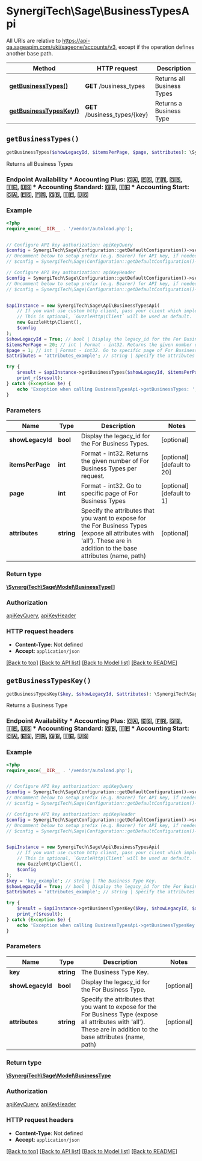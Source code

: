 # SynergiTech\Sage\BusinessTypesApi

All URIs are relative to https://api-qa.sageapim.com/uki/sageone/accounts/v3, except if the operation defines another base path.

| Method | HTTP request | Description |
| ------------- | ------------- | ------------- |
| [**getBusinessTypes()**](BusinessTypesApi.md#getBusinessTypes) | **GET** /business_types | Returns all Business Types |
| [**getBusinessTypesKey()**](BusinessTypesApi.md#getBusinessTypesKey) | **GET** /business_types/{key} | Returns a Business Type |


## `getBusinessTypes()`

```php
getBusinessTypes($showLegacyId, $itemsPerPage, $page, $attributes): \SynergiTech\Sage\Model\BusinessType[]
```

Returns all Business Types

### Endpoint Availability  * Accounting Plus: 🇨🇦, 🇪🇸, 🇫🇷, 🇬🇧, 🇮🇪, 🇺🇸 * Accounting Standard: 🇬🇧, 🇮🇪 * Accounting Start: 🇨🇦, 🇪🇸, 🇫🇷, 🇬🇧, 🇮🇪, 🇺🇸

### Example

```php
<?php
require_once(__DIR__ . '/vendor/autoload.php');


// Configure API key authorization: apiKeyQuery
$config = SynergiTech\Sage\Configuration::getDefaultConfiguration()->setApiKey('subscription-key', 'YOUR_API_KEY');
// Uncomment below to setup prefix (e.g. Bearer) for API key, if needed
// $config = SynergiTech\Sage\Configuration::getDefaultConfiguration()->setApiKeyPrefix('subscription-key', 'Bearer');

// Configure API key authorization: apiKeyHeader
$config = SynergiTech\Sage\Configuration::getDefaultConfiguration()->setApiKey('Ocp-Apim-Subscription-Key', 'YOUR_API_KEY');
// Uncomment below to setup prefix (e.g. Bearer) for API key, if needed
// $config = SynergiTech\Sage\Configuration::getDefaultConfiguration()->setApiKeyPrefix('Ocp-Apim-Subscription-Key', 'Bearer');


$apiInstance = new SynergiTech\Sage\Api\BusinessTypesApi(
    // If you want use custom http client, pass your client which implements `GuzzleHttp\ClientInterface`.
    // This is optional, `GuzzleHttp\Client` will be used as default.
    new GuzzleHttp\Client(),
    $config
);
$showLegacyId = True; // bool | Display the legacy_id for the For Business Types.
$itemsPerPage = 20; // int | Format - int32. Returns the given number of For Business Types per request.
$page = 1; // int | Format - int32. Go to specific page of For Business Types
$attributes = 'attributes_example'; // string | Specify the attributes that you want to expose for the For Business Types (expose all attributes with 'all'). These are in addition to the base attributes (name, path)

try {
    $result = $apiInstance->getBusinessTypes($showLegacyId, $itemsPerPage, $page, $attributes);
    print_r($result);
} catch (Exception $e) {
    echo 'Exception when calling BusinessTypesApi->getBusinessTypes: ', $e->getMessage(), PHP_EOL;
}
```

### Parameters

| Name | Type | Description  | Notes |
| ------------- | ------------- | ------------- | ------------- |
| **showLegacyId** | **bool**| Display the legacy_id for the For Business Types. | [optional] |
| **itemsPerPage** | **int**| Format - int32. Returns the given number of For Business Types per request. | [optional] [default to 20] |
| **page** | **int**| Format - int32. Go to specific page of For Business Types | [optional] [default to 1] |
| **attributes** | **string**| Specify the attributes that you want to expose for the For Business Types (expose all attributes with &#39;all&#39;). These are in addition to the base attributes (name, path) | [optional] |

### Return type

[**\SynergiTech\Sage\Model\BusinessType[]**](../Model/BusinessType.md)

### Authorization

[apiKeyQuery](../../README.md#apiKeyQuery), [apiKeyHeader](../../README.md#apiKeyHeader)

### HTTP request headers

- **Content-Type**: Not defined
- **Accept**: `application/json`

[[Back to top]](#) [[Back to API list]](../../README.md#endpoints)
[[Back to Model list]](../../README.md#models)
[[Back to README]](../../README.md)

## `getBusinessTypesKey()`

```php
getBusinessTypesKey($key, $showLegacyId, $attributes): \SynergiTech\Sage\Model\BusinessType
```

Returns a Business Type

### Endpoint Availability  * Accounting Plus: 🇨🇦, 🇪🇸, 🇫🇷, 🇬🇧, 🇮🇪, 🇺🇸 * Accounting Standard: 🇬🇧, 🇮🇪 * Accounting Start: 🇨🇦, 🇪🇸, 🇫🇷, 🇬🇧, 🇮🇪, 🇺🇸

### Example

```php
<?php
require_once(__DIR__ . '/vendor/autoload.php');


// Configure API key authorization: apiKeyQuery
$config = SynergiTech\Sage\Configuration::getDefaultConfiguration()->setApiKey('subscription-key', 'YOUR_API_KEY');
// Uncomment below to setup prefix (e.g. Bearer) for API key, if needed
// $config = SynergiTech\Sage\Configuration::getDefaultConfiguration()->setApiKeyPrefix('subscription-key', 'Bearer');

// Configure API key authorization: apiKeyHeader
$config = SynergiTech\Sage\Configuration::getDefaultConfiguration()->setApiKey('Ocp-Apim-Subscription-Key', 'YOUR_API_KEY');
// Uncomment below to setup prefix (e.g. Bearer) for API key, if needed
// $config = SynergiTech\Sage\Configuration::getDefaultConfiguration()->setApiKeyPrefix('Ocp-Apim-Subscription-Key', 'Bearer');


$apiInstance = new SynergiTech\Sage\Api\BusinessTypesApi(
    // If you want use custom http client, pass your client which implements `GuzzleHttp\ClientInterface`.
    // This is optional, `GuzzleHttp\Client` will be used as default.
    new GuzzleHttp\Client(),
    $config
);
$key = 'key_example'; // string | The Business Type Key.
$showLegacyId = True; // bool | Display the legacy_id for the For Business Type.
$attributes = 'attributes_example'; // string | Specify the attributes that you want to expose for the For Business Type (expose all attributes with 'all'). These are in addition to the base attributes (name, path)

try {
    $result = $apiInstance->getBusinessTypesKey($key, $showLegacyId, $attributes);
    print_r($result);
} catch (Exception $e) {
    echo 'Exception when calling BusinessTypesApi->getBusinessTypesKey: ', $e->getMessage(), PHP_EOL;
}
```

### Parameters

| Name | Type | Description  | Notes |
| ------------- | ------------- | ------------- | ------------- |
| **key** | **string**| The Business Type Key. | |
| **showLegacyId** | **bool**| Display the legacy_id for the For Business Type. | [optional] |
| **attributes** | **string**| Specify the attributes that you want to expose for the For Business Type (expose all attributes with &#39;all&#39;). These are in addition to the base attributes (name, path) | [optional] |

### Return type

[**\SynergiTech\Sage\Model\BusinessType**](../Model/BusinessType.md)

### Authorization

[apiKeyQuery](../../README.md#apiKeyQuery), [apiKeyHeader](../../README.md#apiKeyHeader)

### HTTP request headers

- **Content-Type**: Not defined
- **Accept**: `application/json`

[[Back to top]](#) [[Back to API list]](../../README.md#endpoints)
[[Back to Model list]](../../README.md#models)
[[Back to README]](../../README.md)
